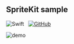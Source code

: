 ## SpriteKit sample

![Swift](https://img.shields.io/badge/Swift-4.0-%23FA7343?logo=swift) &nbsp;
[![GitHub](https://img.shields.io/github/license/Tamura-hd/moving-swift)](/LICENSE)
<br>

![demo](https://github.com/Tamura-hd/moving-swift/wiki/images/demo.gif)

